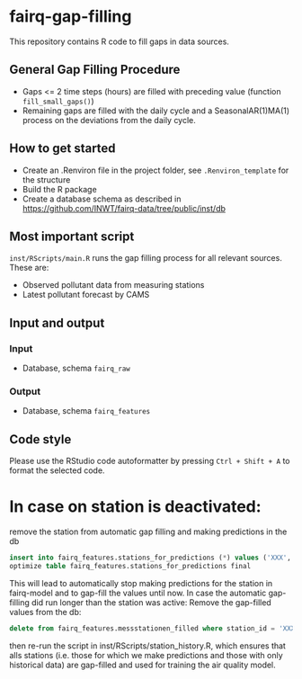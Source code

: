 # fairq-gap-filling

This repository contains R code to fill gaps in data sources.

## General Gap Filling Procedure

- Gaps <= 2 time steps (hours) are filled with preceding value (function `fill_small_gaps()`)
- Remaining gaps are filled with the daily cycle and a SeasonalAR(1)MA(1) process on the deviations from the daily cycle.

## How to get started

- Create an .Renviron file in the project folder, see `.Renviron_template` for 
the structure
- Build the R package
- Create a database schema as described in https://github.com/INWT/fairq-data/tree/public/inst/db

## Most important script

`inst/RScripts/main.R` runs the gap filling process for all relevant sources.
These are:
- Observed pollutant data from measuring stations
- Latest pollutant forecast by CAMS

## Input and output

### Input

- Database, schema `fairq_raw`

### Output

- Database, schema `fairq_features`
 
## Code style

Please use the RStudio code autoformatter by pressing `Ctrl + Shift + A` to format the selected code.

# In case on station is deactivated:

remove the station from automatic gap filling and making predictions in the db
```SQL
insert into fairq_features.stations_for_predictions (*) values ('XXX', 'MC XXX', False);
optimize table fairq_features.stations_for_predictions final
```
This will lead to automatically stop making predictions for the station in fairq-model and to gap-fill the values until now.
In case the automatic gap-filling did run longer than the station was active: Remove the gap-filled values from the db:
```SQL
delete from fairq_features.messstationen_filled where station_id = 'XXX';
```
then re-run the script in inst/RScripts/station_history.R, which ensures that alls stations (i.e. those for which we make predictions
and those with only historical data) are gap-filled and used for training the air quality model. 

